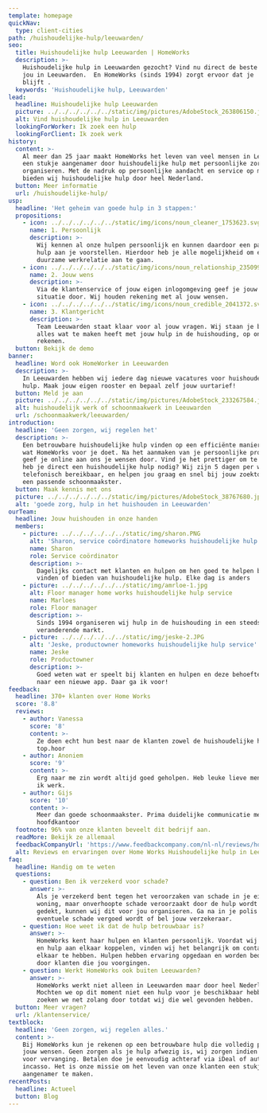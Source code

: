 ```yaml
---
template: homepage
quickNav:
  type: client-cities
path: /huishoudelijke-hulp/leeuwarden/
seo:
  title: Huishoudelijke hulp Leeuwarden | HomeWorks
  description: >-
    Huishoudelijke hulp in Leeuwarden gezocht? Vind nu direct de beste hulp voor
    jou in Leeuwarden.  En HomeWorks (sinds 1994) zorgt ervoor dat je  tevreden
    blijft .
  keywords: 'Huishoudelijke hulp, Leeuwarden'
lead:
  headline: Huishoudelijke hulp Leeuwarden
  picture: ../../../../../../static/img/pictures/AdobeStock_263806150.jpg
  alt: Vind huishoudelijke hulp in Leeuwarden
  lookingForWorker: Ik zoek een hulp
  lookingForClient: Ik zoek werk
history:
  content: >-
    Al meer dan 25 jaar maakt HomeWorks het leven van veel mensen in Leeuwarden
    een stukje aangenamer door huishoudelijke hulp met persoonlijke zorg, te
    organiseren. Met de nadruk op persoonlijke aandacht en service op maat,
    bieden wij huishoudelijke hulp door heel Nederland.
  button: Meer informatie
  url: /huishoudelijke-hulp/
usp:
  headline: 'Het geheim van goede hulp in 3 stappen:'
  propositions:
    - icon: ../../../../../../static/img/icons/noun_cleaner_1753623.svg
      name: 1. Persoonlijk
      description: >-
        Wij kennen al onze hulpen persoonlijk en kunnen daardoor een passende
        hulp aan je voorstellen. Hierdoor heb je alle mogelijkheid om een
        duurzame werkrelatie aan te gaan.
    - icon: ../../../../../../static/img/icons/noun_relationship_2350997.svg
      name: 2. Jouw wens
      description: >-
        Via de klantenservice of jouw eigen inlogomgeving geef je jouw ideale
        situatie door. Wij houden rekening met al jouw wensen.
    - icon: ../../../../../../static/img/icons/noun_credible_2041372.svg
      name: 3. Klantgericht
      description: >-
        Team Leeuwarden staat klaar voor al jouw vragen. Wij staan je bij in
        alles wat te maken heeft met jouw hulp in de huishouding, op ons kun je
        rekenen.
  button: Bekijk de demo
banner:
  headline: Word ook HomeWorker in Leeuwarden
  description: >-
    In Leeuwarden hebben wij iedere dag nieuwe vacatures voor huishoudelijke
    hulp. Maak jouw eigen rooster en bepaal zelf jouw uurtarief!
  button: Meld je aan
  picture: ../../../../../../static/img/pictures/AdobeStock_233267584.jpg
  alt: huishoudelijk werk of schoonmaakwerk in Leeuwarden
  url: /schoonmaakwerk/leeuwarden/
introduction:
  headline: 'Geen zorgen, wij regelen het'
  description: >-
    Een betrouwbare huishoudelijke hulp vinden op een efficiënte manier. Dit is
    wat HomeWorks voor je doet. Na het aanmaken van je persoonlijke profiel,
    geef je online aan ons je wensen door. Vind je het prettiger om te bellen of
    heb je direct een huishoudelijke hulp nodig? Wij zijn 5 dagen per week
    telefonisch bereikbaar, en helpen jou graag en snel bij jouw zoektocht naar
    een passende schoonmaakster. 
  button: Maak kennis met ons
  picture: ../../../../../../static/img/pictures/AdobeStock_38767680.jpg
  alt: 'goede zorg, hulp in het huishouden in Leeuwarden'
ourTeam:
  headline: Jouw huishouden in onze handen
  members:
    - picture: ../../../../../../static/img/sharon.PNG
      alt: 'Sharon, service coördinatore homeworks huishoudelijke hulp service'
      name: Sharon
      role: Service coördinator
      description: >-
        Dagelijks contact met klanten en hulpen om hen goed te helpen bij het
        vinden of bieden van huishoudelijke hulp. Elke dag is anders
    - picture: ../../../../../../static/img/amrloe-1.jpg
      alt: Floor manager home works huishoudelijke hulp service
      name: Marloes
      role: Floor manager
      description: >-
        Sinds 1994 organiseren wij hulp in de huishouding in een steeds
        veranderende markt.
    - picture: ../../../../../../static/img/jeske-2.JPG
      alt: 'Jeske, productowner homeworks huishoudelijke hulp service'
      name: Jeske
      role: Productowner
      description: >-
        Goed weten wat er speelt bij klanten en hulpen en deze behoefte vertalen
        naar een nieuwe app. Daar ga ik voor!
feedback:
  headline: 370+ klanten over Home Works
  score: '8.8'
  reviews:
    - author: Vanessa
      score: '8'
      content: >-
        Ze doen echt hun best naar de klanten zowel de huishoudelijke hulpen
        top.hoor
    - author: Anoniem
      score: '9'
      content: >-
        Erg naar me zin wordt altijd goed geholpen. Heb leuke lieve mensen waar
        ik werk.
    - author: Gijs
      score: '10'
      content: >-
        Meer dan goede schoonmaakster. Prima duidelijke communicatie met het
        hoofdkantoor
  footnote: 96% van onze klanten beveelt dit bedrijf aan.
  readMore: Bekijk ze allemaal
  feedbackCompanyUrl: 'https://www.feedbackcompany.com/nl-nl/reviews/home-works/'
  alt: Reviews en ervaringen over Home Works Huishoudelijke hulp in Leeuwarden
faq:
  headline: Handig om te weten
  questions:
    - question: Ben ik verzekerd voor schade?
      answer: >-
        Als je verzekerd bent tegen het veroorzaken van schade in je eigen
        woning, maar onverhoopte schade veroorzaakt door de hulp wordt niet
        gedekt, kunnen wij dit voor jou organiseren. Ga na in je polis of
        eventuele schade vergoed wordt of bel jouw verzekeraar.
    - question: Hoe weet ik dat de hulp betrouwbaar is?
      answer: >-
        HomeWorks kent haar hulpen en klanten persoonlijk. Voordat wij een klant
        en hulp aan elkaar koppelen, vinden wij het belangrijk om contact met
        elkaar te hebben. Hulpen hebben ervaring opgedaan en worden beoordeeld
        door klanten die jou voorgingen. 
    - question: Werkt HomeWorks ook buiten Leeuwarden?
      answer: >-
        HomeWorks werkt niet alleen in Leeuwarden maar door heel Nederland.
        Mochten we op dit moment niet een hulp voor je beschikbaar hebben dan
        zoeken we net zolang door totdat wij die wel gevonden hebben.
  button: Meer vragen?
  url: /klantenservice/
textblock:
  headline: 'Geen zorgen, wij regelen alles.'
  content: >-
    Bij HomeWorks kun je rekenen op een betrouwbare hulp die volledig past bij
    jouw wensen. Geen zorgen als je hulp afwezig is, wij zorgen indien gewenst
    voor vervanging. Betalen doe je eenvoudig achteraf via iDeal of automatische
    incasso. Het is onze missie om het leven van onze klanten een stukje
    aangenamer te maken. 
recentPosts:
  headline: Actueel
  button: Blog
---
```


